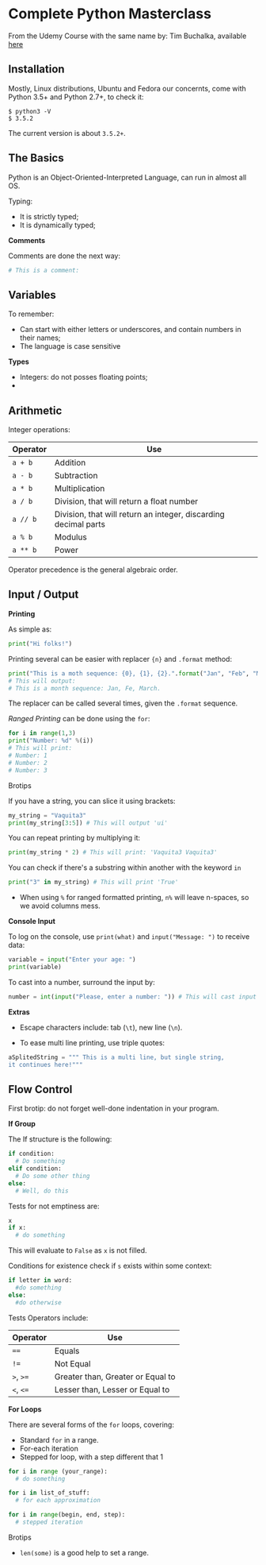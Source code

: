 # Complete Python Masterclass

From the Udemy Course with the same name by: Tim Buchalka, available [here](https://www.udemy.com/python-the-complete-python-developer-course/learn/v4/overview)

##  Installation

Mostly, Linux distributions, Ubuntu and Fedora our concernts, come with Python 3.5+ and Python 2.7+, to check it:
``` shell
$ python3 -V
$ 3.5.2
```
The current version is about `3.5.2+`.

## The Basics

Python is an Object-Oriented-Interpreted Language, can run in almost all OS.

Typing:
* It is strictly typed;
* It is dynamically typed;

__Comments__

Comments are done the next way:

``` python
# This is a comment:
```

## Variables

To remember:
* Can start with either letters or underscores, and contain numbers in their names;
* The language is case sensitive

__Types__

* Integers: do not posses floating points;
*

## Arithmetic

Integer operations:

| Operator | Use |
| -------- | --- |
| `a + b`  | Addition |
| `a - b`  | Subtraction |
| `a * b`  | Multiplication |
| `a / b`  | Division, that will return a float number |
| `a // b` | Division, that will return an integer, discarding decimal parts |
| `a % b`  | Modulus |
| `a ** b` | Power |

Operator precedence is the general algebraic order.

## Input / Output

__Printing__

As simple as:
``` python
print("Hi folks!")
```

Printing several can be easier with replacer `{n}` and `.format` method:

``` python
print("This is a moth sequence: {0}, {1}, {2}.".format("Jan", "Feb", "Mar"))
# This will output:
# This is a month sequence: Jan, Fe, March.
```
The replacer can be called several times, given the `.format` sequence.

_Ranged Printing_ can be done using the `for`:
``` python
for i in range(1,3)
print("Number: %d" %(i))
# This will print:
# Number: 1
# Number: 2
# Number: 3
```

Brotips

If you have a string, you can slice it using brackets:
``` python
my_string = "Vaquita3"
print(my_string[3:5]) # This will output 'ui'
```

You can repeat printing by multiplying it:
``` python
print(my_string * 2) # This will print: 'Vaquita3 Vaquita3'
```

You can check if there's a substring within another with the keyword `in`
``` python
print("3" in my_string) # This will print 'True'
```

* When using `%` for ranged formatted printing, `n%` will leave n-spaces, so we avoid columns mess.

__Console Input__

To log on the console, use `print(what)` and `input("Message: ")` to receive data:
``` python
variable = input("Enter your age: ")
print(variable)
```

To cast into a number, surround the input by:
``` python
number = int(input("Please, enter a number: ")) # This will cast input to an integer
```

__Extras__

* Escape characters include: tab (`\t`), new line (`\n`).

* To ease multi line printing, use triple quotes:

``` python
aSplitedString = """ This is a multi line, but single string,
it continues here!"""
```



## Flow Control

First brotip: do not forget well-done indentation in your program.

__If Group__

The If structure is the following:
``` python  
if condition:
  # Do something
elif condition:
  # Do some other thing
else:
  # Well, do this
```

Tests for not emptiness are:
``` python
x
if x:
  # do something
```
This will evaluate to `False` as `x` is not filled.

Conditions for existence check if `s` exists within some context:
``` python
if letter in word:
  #do something
else:
  #do otherwise
```

Tests Operators include:

| Operator | Use |
| -------- | --- |
| `==` | Equals |
| `!=` | Not Equal |
| `>`, `>=` | Greater than, Greater or Equal to |
| `<`, `<=` | Lesser than, Lesser or Equal to |

__For Loops__


There are several forms of the `for` loops, covering:

* Standard `for` in a range.
* For-each iteration
* Stepped for loop, with a step different that 1

``` python
for i in range (your_range):
  # do something

for i in list_of_stuff:
  # for each approximation

for i in range(begin, end, step):
  # stepped iteration
```

Brotips
* `len(some)` is a good help to set a range.
